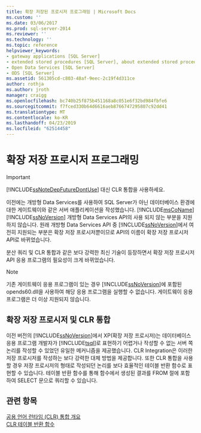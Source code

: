 ```yaml
---
title: 확장 저장된 프로시저 프로그래밍 | Microsoft Docs
ms.custom: ''
ms.date: 03/06/2017
ms.prod: sql-server-2014
ms.reviewer: ''
ms.technology: ''
ms.topic: reference
helpviewer_keywords:
- gateway applications [SQL Server]
- extended stored procedures [SQL Server], about extended stored procedures
- Open Data Services [SQL Server]
- ODS [SQL Server]
ms.assetid: 561305cd-c803-48af-9eec-2c19f4d311ce
author: rothja
ms.author: jroth
manager: craigg
ms.openlocfilehash: bc740b25f875b451168a8c051e6f32bd984fbfe6
ms.sourcegitcommit: f7fced330b64d6616aeb8766747295807c92dd41
ms.translationtype: MT
ms.contentlocale: ko-KR
ms.lasthandoff: 04/23/2019
ms.locfileid: "62514458"
---
```

# <a name="programming-extended-stored-procedures"></a>확장 저장 프로시저 프로그래밍
    
> [!IMPORTANT]  
>  [!INCLUDE[ssNoteDepFutureDontUse](../../includes/ssnotedepfuturedontuse-md.md)] 대신 CLR 통합을 사용하세요.  
  
 이전에는 개방형 Data Services를 사용하여 SQL Server가 아닌 데이터베이스 환경에 대한 게이트웨이와 같은 서버 애플리케이션을 작성했습니다. [!INCLUDE[msCoName](../../includes/msconame-md.md)] [!INCLUDE[ssNoVersion](../../includes/ssnoversion-md.md)] 개방형 Data Services API의 사용 되지 않는 부분을 지원 하지 않습니다. 원래 개방형 Data Services API 중 [!INCLUDE[ssNoVersion](../../includes/ssnoversion-md.md)]에서 여전히 지원되는 부분은 확장 저장 프로시저뿐이므로 API의 이름이 확장 저장 프로시저 API로 바뀌었습니다.  
  
 분산 쿼리 및 CLR 통합과 같은 보다 강력한 최신 기술이 등장하면서 확장 저장 프로시저 API 응용 프로그램의 필요성이 크게 바뀌었습니다.  
  
> [!NOTE]  
>  기존 게이트웨이 응용 프로그램이 있는 경우 [!INCLUDE[ssNoVersion](../../includes/ssnoversion-md.md)]에 포함된 opends60.dll을 사용하여 해당 응용 프로그램을 실행할 수 없습니다. 게이트웨이 응용 프로그램은 더 이상 지원되지 않습니다.  
  
## <a name="extended-stored-procedures-vs-clr-integration"></a>확장 저장 프로시저 및 CLR 통합  
 이전 버전의 [!INCLUDE[ssNoVersion](../../includes/ssnoversion-md.md)]에서 XP(확장 저장 프로시저)는 데이터베이스 응용 프로그램 개발자가 [!INCLUDE[tsql](../../includes/tsql-md.md)]로 표현하기 어렵거나 작성할 수 없는 서버 쪽 논리를 작성할 수 있었던 유일한 메커니즘을 제공했습니다. CLR Integration은 이러한 저장 프로시저를 작성하는 보다 강력한 대체 방법을 제공합니다. 또한 CLR 통합을 사용할 경우 저장 프로시저의 형태로 작성되던 논리를 보다 효율적인 테이블 반환 함수로 표현할 수 있습니다. 테이블 반환 함수를 통해 함수에서 생성된 결과를 FROM 절에 포함하여 SELECT 문으로 쿼리할 수 있습니다.  
  
## <a name="see-also"></a>관련 항목  
 [공용 언어 런타임 &#40;CLR&#41; 통합 개요](../clr-integration/common-language-runtime-integration-overview.md)   
 [CLR 테이블 반환 함수](../clr-integration-database-objects-user-defined-functions/clr-table-valued-functions.md)  
  
  
